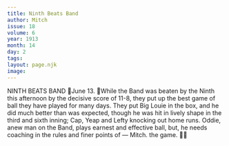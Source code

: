 ```yaml
---
title: Ninth Beats Band
author: Mitch
issue: 18
volume: 6
year: 1913
month: 14
day: 2
tags:
layout: page.njk
image:
---
```

NINTH BEATS BAND June 13. While the Band was beaten by the Ninth this afternoon by the decisive score of 11-8, they put up the best game of ball they have played for many days. They put Big Louie in the box, and he did much better than was expected, though he was hit in lively shape in the third and sixth inning; Cap, Yeap and Lefty knocking out home runs. Oddie, anew man on the Band, plays earnest and effective ball, but, he needs coaching in the rules and finer points of — Mitch. the game. 
